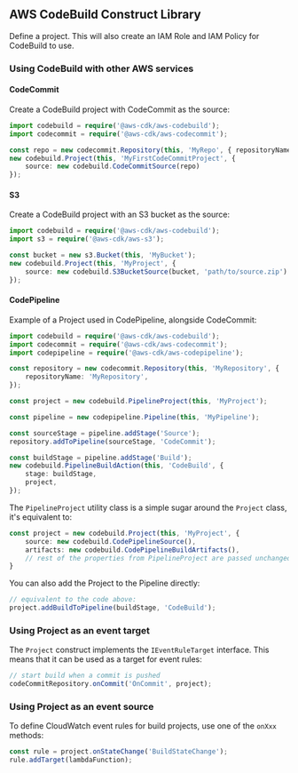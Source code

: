 ## AWS CodeBuild Construct Library

Define a project. This will also create an IAM Role and IAM Policy for CodeBuild to use.

### Using CodeBuild with other AWS services

#### CodeCommit

Create a CodeBuild project with CodeCommit as the source:

```ts
import codebuild = require('@aws-cdk/aws-codebuild');
import codecommit = require('@aws-cdk/aws-codecommit');

const repo = new codecommit.Repository(this, 'MyRepo', { repositoryName: 'foo' });
new codebuild.Project(this, 'MyFirstCodeCommitProject', {
    source: new codebuild.CodeCommitSource(repo)
});
```

#### S3

Create a CodeBuild project with an S3 bucket as the source:

```ts
import codebuild = require('@aws-cdk/aws-codebuild');
import s3 = require('@aws-cdk/aws-s3');

const bucket = new s3.Bucket(this, 'MyBucket');
new codebuild.Project(this, 'MyProject', {
    source: new codebuild.S3BucketSource(bucket, 'path/to/source.zip')
});
```

#### CodePipeline

Example of a Project used in CodePipeline,
alongside CodeCommit:

```ts
import codebuild = require('@aws-cdk/aws-codebuild');
import codecommit = require('@aws-cdk/aws-codecommit');
import codepipeline = require('@aws-cdk/aws-codepipeline');

const repository = new codecommit.Repository(this, 'MyRepository', {
    repositoryName: 'MyRepository',
});

const project = new codebuild.PipelineProject(this, 'MyProject');

const pipeline = new codepipeline.Pipeline(this, 'MyPipeline');

const sourceStage = pipeline.addStage('Source');
repository.addToPipeline(sourceStage, 'CodeCommit');

const buildStage = pipeline.addStage('Build');
new codebuild.PipelineBuildAction(this, 'CodeBuild', {
    stage: buildStage,
    project,
});
```

The `PipelineProject` utility class is a simple sugar around the `Project` class,
it's equivalent to:

```ts
const project = new codebuild.Project(this, 'MyProject', {
    source: new codebuild.CodePipelineSource(),
    artifacts: new codebuild.CodePipelineBuildArtifacts(),
    // rest of the properties from PipelineProject are passed unchanged...
}
```

You can also add the Project to the Pipeline directly:

```ts
// equivalent to the code above:
project.addBuildToPipeline(buildStage, 'CodeBuild');
```

### Using Project as an event target

The `Project` construct implements the `IEventRuleTarget` interface. This means that it can be
used as a target for event rules:

```ts
// start build when a commit is pushed
codeCommitRepository.onCommit('OnCommit', project);
```

### Using Project as an event source

To define CloudWatch event rules for build projects, use one of the `onXxx` methods:

```ts
const rule = project.onStateChange('BuildStateChange');
rule.addTarget(lambdaFunction);
```
